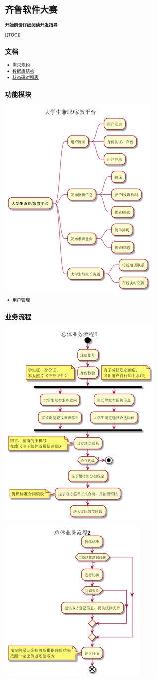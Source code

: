 # 齐鲁软件大赛

**开始前请仔细阅读[开发指导](CONTRIBUTING.md)**

[[TOC]]

## 文档
- [需求规约](docs/demand.md)
- [数据库结构](docs/qiruan.sql)
- [状态码对照表](docs/statuscode.md)

## 功能模块
![功能模块](docs/diagrams/out/功能模块.png)

- [用户管理](docs/security.md)

## 业务流程
![业务流程1](docs/diagrams/out/总体业务流程1.png)

![业务流程2](docs/diagrams/out/总体业务流程2.png)
